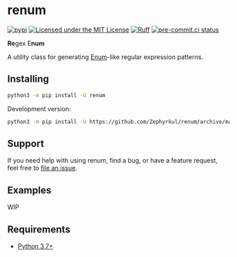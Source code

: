 # renum

[![pypi](https://img.shields.io/pypi/v/renum.svg)](https://pypi.org/project/renum/)
[![Licensed under the MIT License](https://img.shields.io/pypi/l/renum.svg)](https://choosealicense.com/licenses/mit/)
[![Ruff](https://img.shields.io/endpoint?url=https://raw.githubusercontent.com/astral-sh/ruff/main/assets/badge/v2.json)](https://github.com/astral-sh/ruff)
[![pre-commit.ci status](https://results.pre-commit.ci/badge/github/Zephyrkul/sans/master.svg)](https://results.pre-commit.ci/latest/github/Zephyrkul/sans/master)

**Re**gex E**num**

A utility class for generating [Enum](https://docs.python.org/3/library/enum.html#enum.Enum)-like regular expression patterns.

## Installing

```sh
python3 -m pip install -U renum
```

Development version:

```sh
python3 -m pip install -U https://github.com/Zephyrkul/renum/archive/master.zip#egg=renum
```

## Support

If you need help with using renum, find a bug, or have a feature request, feel free to [file an issue](https://github.com/Zephyrkul/sans/issues/new/choose).

## Examples

WIP

## Requirements

- [Python 3.7+](https://www.python.org/)
